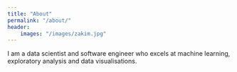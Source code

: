 ```yaml
---
title: "About"
permalink: "/about/"
header:
    images: "/images/zakim.jpg"
---
```


I am a data scientist and software engineer who excels at machine learning,
exploratory analysis and data visualisations.
